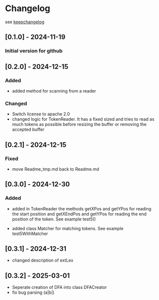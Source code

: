 # Changelog 
see [keepchangelog](https://keepachangelog.com/de/1.1.0/)

## [0.1.0] - 2024-11-19

### Initial version for github

## [0.2.0] - 2024-12-15

### Added

- added method for scanning from a reader

### Changed

- Switch license to apache 2.0
- changed logic for TokenReader. It has a fixed sized and tries to read as much tokens as possible
  before resizing the buffer or removing the accepted buffer

## [0.2.1] - 2024-12-15

### Fixed

- move Readme_tmp.md back to Readme.md

## [0.3.0] - 2024-12-30

### Added 

- added in TokenReader the methods getXPos and getYPos for reading the start position
  and getXEndPos and getYPos for reading the end position of the token.
  See example test5()

- added class Matcher for matching tokens. See example test5WithMatcher

## [0.3.1] - 2024-12-31

- changed description of extLex

## [0.3.2] - 2025-03-01

- Seperate creation of DFA into class DFACreator
- fix bug parsing (a|b|)